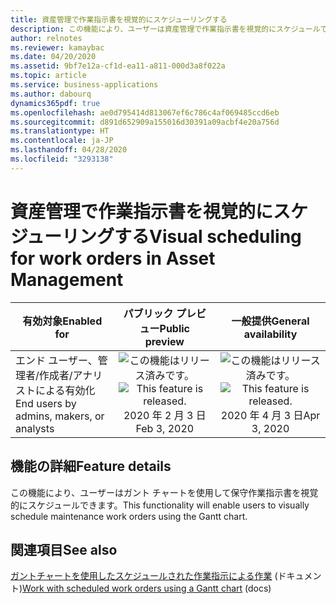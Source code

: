 ```yaml
---
title: 資産管理で作業指示書を視覚的にスケジューリングする
description: この機能により、ユーザーは資産管理で作業指示書を視覚的にスケジュールできます。
author: relnotes
ms.reviewer: kamaybac
ms.date: 04/20/2020
ms.assetid: 9bf7e12a-cf1d-ea11-a811-000d3a8f022a
ms.topic: article
ms.service: business-applications
ms.author: dabourq
dynamics365pdf: true
ms.openlocfilehash: ae0d795414d813067ef6c786c4af069485ccd6eb
ms.sourcegitcommit: d891d652909a155016d30391a09acbf4e20a756d
ms.translationtype: HT
ms.contentlocale: ja-JP
ms.lasthandoff: 04/28/2020
ms.locfileid: "3293138"
---
```

# <a name="visual-scheduling-for-work-orders-in-asset-management"></a><span data-ttu-id="57b30-103">資産管理で作業指示書を視覚的にスケジューリングする</span><span class="sxs-lookup"><span data-stu-id="57b30-103">Visual scheduling for work orders in Asset Management</span></span>


| <span data-ttu-id="57b30-104">有効対象</span><span class="sxs-lookup"><span data-stu-id="57b30-104">Enabled for</span></span>    |  <span data-ttu-id="57b30-105">パブリック プレビュー</span><span class="sxs-lookup"><span data-stu-id="57b30-105">Public preview</span></span> | <span data-ttu-id="57b30-106">一般提供</span><span class="sxs-lookup"><span data-stu-id="57b30-106">General availability</span></span> | 
| ---------- | :----------: |:----------: |
|<span data-ttu-id="57b30-107">エンド ユーザー、管理者/作成者/アナリストによる有効化</span><span class="sxs-lookup"><span data-stu-id="57b30-107">End users by admins, makers, or analysts</span></span>|<span data-ttu-id="57b30-108">![この機能はリリース済みです。](/dynamics365-release-plan/media/green-checkmark.png "この機能はリリース済みです。")</span><span class="sxs-lookup"><span data-stu-id="57b30-108">![This feature is released.](/dynamics365-release-plan/media/green-checkmark.png "This feature is released.")</span></span> <span data-ttu-id="57b30-109">2020 年 2 月 3 日</span><span class="sxs-lookup"><span data-stu-id="57b30-109">Feb 3, 2020</span></span>| <span data-ttu-id="57b30-110">![この機能はリリース済みです。](/dynamics365-release-plan/media/green-checkmark.png "この機能はリリース済みです。")</span><span class="sxs-lookup"><span data-stu-id="57b30-110">![This feature is released.](/dynamics365-release-plan/media/green-checkmark.png "This feature is released.")</span></span> <span data-ttu-id="57b30-111">2020 年 4 月 3 日</span><span class="sxs-lookup"><span data-stu-id="57b30-111">Apr 3, 2020</span></span>|






## <a name="feature-details"></a><span data-ttu-id="57b30-112">機能の詳細</span><span class="sxs-lookup"><span data-stu-id="57b30-112">Feature details</span></span>
<!--feature detail start -->
<span data-ttu-id="57b30-113">この機能により、ユーザーはガント チャートを使用して保守作業指示書を視覚的にスケジュールできます。</span><span class="sxs-lookup"><span data-stu-id="57b30-113">This functionality will enable users to visually schedule maintenance work orders using the Gantt chart.</span></span> 
<!--feature detail end -->










## <a name="see-also"></a><span data-ttu-id="57b30-114">関連項目</span><span class="sxs-lookup"><span data-stu-id="57b30-114">See also</span></span>

<!--docs start-->
<span data-ttu-id="57b30-115">[ガントチャートを使用したスケジュールされた作業指示による作業](https://docs.microsoft.com/dynamics365/supply-chain/asset-management/work-order-scheduling/schedule-work-orders#gantt) (ドキュメント)</span><span class="sxs-lookup"><span data-stu-id="57b30-115">[Work with scheduled work orders using a Gantt chart](https://docs.microsoft.com/dynamics365/supply-chain/asset-management/work-order-scheduling/schedule-work-orders#gantt) (docs)</span></span>
<!--docs end-->
